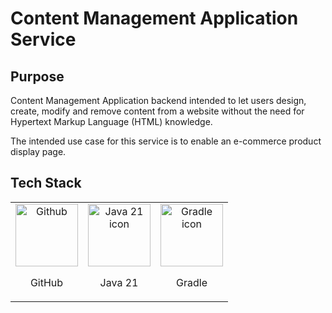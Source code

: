 # Content Management Application Service

## Purpose

Content Management Application backend intended to let users design, create, modify and remove content from a website without the need for Hypertext Markup Language (HTML) knowledge.

The intended use case for this service is to enable an e-commerce product display page.

## Tech Stack
|                                                                                                                               |                                                                                                                                                                       | |
|:-----------------------------------------------------------------------------------------------------------------------------:|:---------------------------------------------------------------------------------------------------------------------------------------------------------------------:|:-------------------------:|
| <img height="100" alt="Github" src="https://static-00.iconduck.com/assets.00/github-icon-512x500-i14wp164.png"> <p>GitHub</p> |                 <img height="100" alt="Java 21 icon" src="https://static-00.iconduck.com/assets.00/java-icon-1511x2048-6ikx8301.png"> <p>Java 21</p>                  |<img height="100" alt="Gradle icon" src="https://static-00.iconduck.com/assets.00/file-type-light-gradle-icon-512x377-slv3rykw.png"> <p>Gradle</p>|